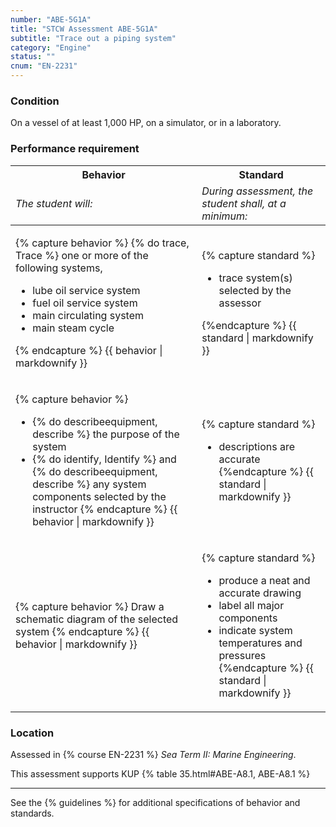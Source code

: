 ```yaml
---
number: "ABE-5G1A"
title: "STCW Assessment ABE-5G1A"
subtitle: "Trace out a piping system"
category: "Engine"
status: ""
cnum: "EN-2231"
---
```

### Condition

On a vessel of at least 1,000 HP, on a simulator, or in a laboratory.

### Performance requirement 

<table width='100%' class='Guidelines'>
 <thead>
 <tr>
     <th class='thirty'>Behavior</th>
     <th class='seventy'>Standard</th>
 </tr>
 <tr>
     <td><em>The student will:</em></td>
     <td><em>During assessment, the student shall, at a minimum:</em></td>
 </tr>
 </thead>
 <tbody>
 

<tr><td>

{% capture behavior %}
{% do trace, Trace %} one or more of the following systems,

* lube oil service system
* fuel oil service system
* main circulating system
* main steam cycle

{% endcapture %}
{{ behavior | markdownify }}

</td><td>

{% capture standard %}
* trace system(s) selected by the assessor

{%endcapture %}
{{ standard | markdownify }}

</td></tr>



<tr><td>

{% capture behavior %}
* {% do describeequipment, describe %} the purpose of the system
* {% do identify, Identify %} and {% do describeequipment, describe %} any system components selected by the instructor
{% endcapture %}
{{ behavior | markdownify }}

</td><td>

{% capture standard %}
* descriptions are accurate
{%endcapture %}
{{ standard | markdownify }}

</td></tr>



<tr><td>

{% capture behavior %}
Draw a schematic diagram of the selected system
{% endcapture %}
{{ behavior | markdownify }}

</td><td>

{% capture standard %}
* produce a neat and accurate drawing
* label all major components 
* indicate system temperatures and pressures
{%endcapture %}
{{ standard | markdownify }}

</td></tr>



 </tbody>
 </table>

### Location

Assessed in  {% course  EN-2231 %}  *Sea Term II: Marine Engineering*.

This assessment supports KUP {% table 35.html#ABE-A8.1, ABE-A8.1 %}

***



See the {% guidelines %} for additional specifications of behavior and standards.